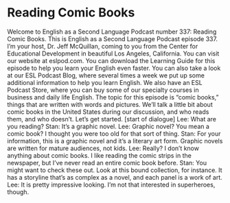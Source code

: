 # Reading Comic Books

Welcome to English as a Second Language Podcast number 337: Reading Comic Books.  This is English as a Second Language Podcast episode 337.  I’m your host, Dr. Jeff McQuillan, coming to you from the Center for Educational Development in beautiful Los Angeles, California.  You can visit our website at eslpod.com.  You can download the Learning Guide for this episode to help you learn your English even faster.  You can also take a look at our ESL Podcast Blog, where several times a week we put up some additional information to help you learn English.  We also have an ESL Podcast Store, where you can buy some of our specialty courses in business and daily life English.  The topic for this episode is “comic books,” things that are written with words and pictures.  We’ll talk a little bit about comic books in the United States during our discussion, and who reads them, and who doesn’t.  Let’s get started.  [start of dialogue]  Lee:  What are you reading?  Stan:  It’s a graphic novel.  Lee:  Graphic novel?  You mean a comic book?  I thought you were too old for that sort of thing.  Stan:  For your information, this is a graphic novel and it’s a literary art form.  Graphic novels are written for mature audiences, not kids.  Lee:  Really?  I don’t know anything about comic books.  I like reading the comic strips in the newspaper, but I’ve never read an entire comic book before.  Stan:  You might want to check these out.  Look at this bound collection, for instance.  It has a storyline that’s as complex as a novel, and each panel is a work of art.  Lee:  It is pretty impressive looking.  I’m not that interested in superheroes, though. 